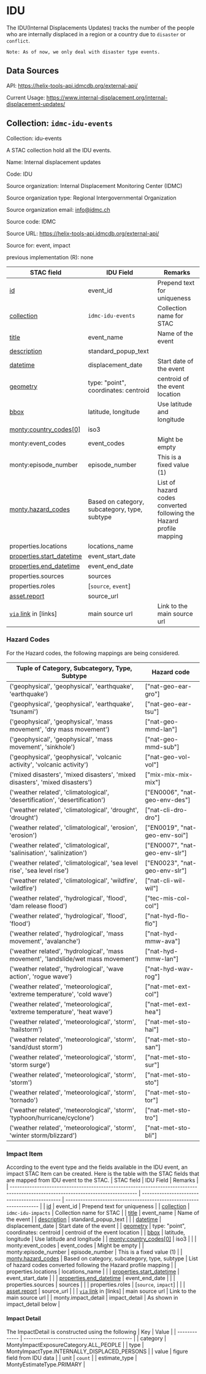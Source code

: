 # IDU

The IDU(Internal Displacements Updates) tracks the number of the people who are internally displaced in a region or a country due to `disaster` or `conflict`.

```text
Note: As of now, we only deal with disaster type events.
```

## Data Sources

API: <https://helix-tools-api.idmcdb.org/external-api/>

Current Usage: <https://www.internal-displacement.org/internal-displacement-updates/>

## Collection: `idmc-idu-events`

Collection: idu-events

A STAC collection hold all the IDU events.

Name: Internal displacement updates

Code: IDU

Source organization: Internal Displacement Monitoring Center (IDMC)

Source organization type: Regional Intergovernmental Organization

Source organization email: <info@idmc.ch>

Source code: IDMC

Source URL: <https://helix-tools-api.idmcdb.org/external-api/>

Source for: event, impact

previous implementation (R): none

| STAC field                                                                                                                        | IDU Field                                     | Remarks                                                             |
| --------------------------------------------------------------------------------------------------------------------------------- | --------------------------------------------- | ------------------------------------------------------------------- |
| [id](https://github.com/radiantearth/stac-spec/blob/master/item-spec/item-spec.md#id)                                             | event_id                                      | Prepend text for uniqueness                                         |
| [collection](https://github.com/radiantearth/stac-spec/blob/master/item-spec/item-spec.md#collection)                             | `idmc-idu-events`                             | Collection name for STAC                                            |
| [title](https://github.com/radiantearth/stac-spec/blob/master/commons/common-metadata.md#basics)                                  | event_name                                    | Name of the event                                                   |
| [description](https://github.com/radiantearth/stac-spec/blob/master/commons/common-metadata.md#basics)                            | standard_popup_text                           |                                                                     |
| [datetime](https://github.com/radiantearth/stac-spec/blob/master/commons/common-metadata.md#date-and-time)                        | displacement_date                             | Start date of the event                                             |
| [geometry](https://github.com/radiantearth/stac-spec/blob/master/item-spec/item-spec.md#geometry)                                 | type: "point", coordinates: centroid          | centroid of the event location                                      |
| [bbox](https://github.com/radiantearth/stac-spec/blob/master/item-spec/item-spec.md#bbox)                                         | latitude, longitude                           | Use latitude and longitude                                          |
| [monty:country_codes[0]](../../../README.md#montycountry_codes)                                                                   | iso3                                          |                                                                     |
| monty:event_codes                                                                                                                 | event_codes                                   | Might be empty                                                      |
| monty:episode_number                                                                                                              | episode_number                                | This is a fixed value (1)                                           |
| [monty.hazard_codes](../../../README.md#montyhazard_codes)                                                                        | Based on category, subcategory, type, subtype | List of hazard codes converted following the Hazard profile mapping |
| properties.locations                                                                                                              | locations_name                                |                                                                     |
| [properties.start_datetime](https://github.com/radiantearth/stac-spec/blob/master/commons/common-metadata.md#date-and-time-range) | event_start_date                              |                                                                     |
| [properties.end_datetime](https://github.com/radiantearth/stac-spec/blob/master/commons/common-metadata.md#date-and-time-range)   | event_end_date                                |                                                                     |
| properties.sources                                                                                                                | sources                                       |                                                                     |
| properties.roles                                                                                                                  | [`source`, `event`]                           |                                                                     |
| [asset.report](https://github.com/radiantearth/stac-spec/blob/master/commons/assets.md)                                           | source_url                                    |                                                                     |
| [`via` link](https://github.com/radiantearth/stac-spec/blob/master/commons/assets.md) in \[links]                                 | main source url                               | Link to the main source url                                         |

### Hazard Codes
For the Hazard codes, the following mappings are being considered.

| Tuple of Category, Subcategory, Type, Subtype                                       | Hazard code                   |
| ----------------------------------------------------------------------------------- | ----------------------------- |
| ('geophysical', 'geophysical', 'earthquake', 'earthquake')                          | ["nat-geo-ear-gro"]           |
| ('geophysical', 'geophysical', 'earthquake', 'tsunami')                             | ["nat-geo-ear-tsu"]           |
| ('geophysical', 'geophysical', 'mass movement', 'dry mass movement')                | ["nat-geo-mmd-lan"]           |
| ('geophysical', 'geophysical', 'mass movement', 'sinkhole')                         | ["nat-geo-mmd-sub"]           |
| ('geophysical', 'geophysical', 'volcanic activity', 'volcanic activity')            | ["nat-geo-vol-vol"]           |
| ('mixed disasters', 'mixed disasters', 'mixed disasters', 'mixed disasters')        | ["mix-mix-mix-mix"]           |
| ('weather related', 'climatological', 'desertification', 'desertification')         | ["EN0006", "nat-geo-env-des"] |
| ('weather related', 'climatological', 'drought', 'drought')                         | ["nat-cli-dro-dro"]           |
| ('weather related', 'climatological', 'erosion', 'erosion')                         | ["EN0019", "nat-geo-env-soi"] |
| ('weather related', 'climatological', 'salinisation', 'salinization')               | ["EN0007", "nat-geo-env-slr"] |
| ('weather related', 'climatological', 'sea level rise', 'sea level rise')           | ["EN0023", "nat-geo-env-slr"] |
| ('weather related', 'climatological', 'wildfire', 'wildfire')                       | ["nat-cli-wil-wil"]           |
| ('weather related', 'hydrological', 'flood', 'dam release flood')                   | ["tec-mis-col-col"]           |
| ('weather related', 'hydrological', 'flood', 'flood')                               | ["nat-hyd-flo-flo"]           |
| ('weather related', 'hydrological', 'mass movement', 'avalanche')                   | ["nat-hyd-mmw-ava"]           |
| ('weather related', 'hydrological', 'mass movement', 'landslide/wet mass movement') | ["nat-hyd-mmw-lan"]           |
| ('weather related', 'hydrological', 'wave action', 'rogue wave')                    | ["nat-hyd-wav-rog"]           |
| ('weather related', 'meteorological', 'extreme temperature', 'cold wave')           | ["nat-met-ext-col"]           |
| ('weather related', 'meteorological', 'extreme temperature', 'heat wave')           | ["nat-met-ext-hea"]           |
| ('weather related', 'meteorological', 'storm', 'hailstorm')                         | ["nat-met-sto-hai"]           |
| ('weather related', 'meteorological', 'storm', 'sand/dust storm')                   | ["nat-met-sto-san"]           |
| ('weather related', 'meteorological', 'storm', 'storm surge')                       | ["nat-met-sto-sur"]           |
| ('weather related', 'meteorological', 'storm', 'storm')                             | ["nat-met-sto-sto"]           |
| ('weather related', 'meteorological', 'storm', 'tornado')                           | ["nat-met-sto-tor"]           |
| ('weather related', 'meteorological', 'storm', 'typhoon/hurricane/cyclone')         | ["nat-met-sto-tro"]           |
| ('weather related', 'meteorological', 'storm', 'winter storm/blizzard')             | ["nat-met-sto-bli"]           |

### Impact Item

According to the event type and the fields available in the IDU event, an impact STAC Item can be created.
Here is the table with the STAC fields that are mapped from IDU event to the STAC.
| STAC field                                                                                                                        | IDU Field                                     | Remarks                                                             |
| --------------------------------------------------------------------------------------------------------------------------------- | --------------------------------------------- | ------------------------------------------------------------------- |
| [id](https://github.com/radiantearth/stac-spec/blob/master/item-spec/item-spec.md#id)                                             | event_id                                      | Prepend text for uniqueness                                         |
| [collection](https://github.com/radiantearth/stac-spec/blob/master/item-spec/item-spec.md#collection)                             | `idmc-idu-impacts`                            | Collection name for STAC                                            |
| [title](https://github.com/radiantearth/stac-spec/blob/master/commons/common-metadata.md#basics)                                  | event_name                                    | Name of the event                                                   |
| [description](https://github.com/radiantearth/stac-spec/blob/master/commons/common-metadata.md#basics)                            | standard_popup_text                           |                                                                     |
| [datetime](https://github.com/radiantearth/stac-spec/blob/master/commons/common-metadata.md#date-and-time)                        | displacement_date                             | Start date of the event                                             |
| [geometry](https://github.com/radiantearth/stac-spec/blob/master/item-spec/item-spec.md#geometry)                                 | type: "point", coordinates: centroid          | centroid of the event location                                      |
| [bbox](https://github.com/radiantearth/stac-spec/blob/master/item-spec/item-spec.md#bbox)                                         | latitude, longitude                           | Use latitude and longitude                                          |
| [monty:country_codes[0]](../../../README.md#montycountry_codes)                                                                   | iso3                                          |                                                                     |
| monty:event_codes                                                                                                                 | event_codes                                   | Might be empty                                                      |
| monty:episode_number                                                                                                              | episode_number                                | This is a fixed value (1)                                           |
| [monty.hazard_codes](../../../README.md#montyhazard_codes)                                                                        | Based on category, subcategory, type, subtype | List of hazard codes converted following the Hazard profile mapping |
| properties.locations                                                                                                              | locations_name                                |                                                                     |
| [properties.start_datetime](https://github.com/radiantearth/stac-spec/blob/master/commons/common-metadata.md#date-and-time-range) | event_start_date                              |                                                                     |
| [properties.end_datetime](https://github.com/radiantearth/stac-spec/blob/master/commons/common-metadata.md#date-and-time-range)   | event_end_date                                |                                                                     |
| properties.sources                                                                                                                | sources                                       |                                                                     |
| properties.roles                                                                                                                  | [`source`, `impact`]                          |                                                                     |
| [asset.report](https://github.com/radiantearth/stac-spec/blob/master/commons/assets.md)                                           | source_url                                    |                                                                     |
| [`via` link](https://github.com/radiantearth/stac-spec/blob/master/commons/assets.md) in \[links]                                 | main source url                               | Link to the main source url                                         |
| monty.impact_detail                                                                                                               | impact_detail                                 | As shown in impact_detail below                                     |

#### Impact Detail
The ImpactDetail is constructed using the following
| Key           | Value                                        |
| ------------- | -------------------------------------------- |
| category      | MontyImpactExposureCategory.ALL_PEOPLE       |
| type          | MontyImpactType.INTERNALLY_DISPLACED_PERSONS |
| value         | figure field from IDU data                   |
| unit          | `count`                                      |
| estimate_type | MontyEstimateType.PRIMARY                    |
